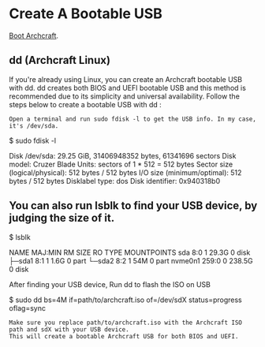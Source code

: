 # Create A Bootable USB

[Boot Archcraft](https://wiki.archcraft.io/docs/boot-iso/boot-with-usb).

## dd (Archcraft Linux)

If you're already using Linux, you can create an Archcraft bootable USB with dd. dd creates both BIOS and UEFI bootable USB and this method is recommended due to its simplicity and universal availability. Follow the steps below to create a bootable USB with dd :

    Open a terminal and run sudo fdisk -l to get the USB info. In my case, it's /dev/sda.

$ sudo fdisk -l

Disk /dev/sda: 29.25 GiB, 31406948352 bytes, 61341696 sectors
Disk model: Cruzer Blade
Units: sectors of 1 * 512 = 512 bytes
Sector size (logical/physical): 512 bytes / 512 bytes
I/O size (minimum/optimal): 512 bytes / 512 bytes
Disklabel type: dos
Disk identifier: 0x940318b0

## You can also run lsblk to find your USB device, by judging the size of it.

$ lsblk

NAME        MAJ:MIN RM   SIZE RO TYPE MOUNTPOINTS
sda           8:0    1  29.3G  0 disk
├─sda1        8:1    1   1.6G  0 part
└─sda2        8:2    1    54M  0 part
nvme0n1     259:0    0 238.5G  0 disk

After finding your USB device, Run dd to flash the ISO on USB 

$ sudo dd bs=4M if=path/to/archcraft.iso of=/dev/sdX status=progress oflag=sync

    Make sure you replace path/to/archcraft.iso with the Archcraft ISO path and sdX with your USB device.
    This will create a bootable Archcraft USB for both BIOS and UEFI.

